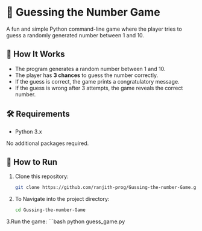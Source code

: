 # 🎯 Guessing the Number Game

A fun and simple Python command-line game where the player tries to guess a randomly generated number between 1 and 10.

## 🧠 How It Works

- The program generates a random number between 1 and 10.
- The player has **3 chances** to guess the number correctly.
- If the guess is correct, the game prints a congratulatory message.
- If the guess is wrong after 3 attempts, the game reveals the correct number.

## 🛠️ Requirements

- Python 3.x

No additional packages required.

## 🚀 How to Run

1. Clone this repository:
   ```bash
   git clone https://github.com/ranjith-prog/Gussing-the-number-Game.git
   
2. To Navigate into the project directory:
   ```bash
   cd Gussing-the-number-Game

3.Run the game:
     ```bash
     python guess_game.py


